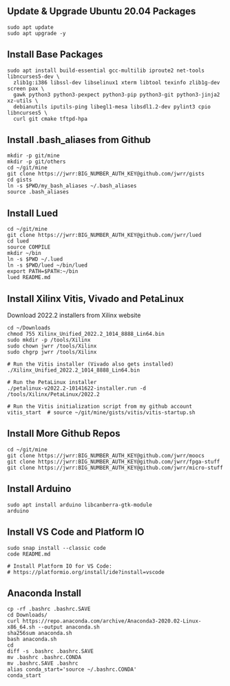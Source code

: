

Update & Upgrade Ubuntu 20.04 Packages
--------------------------------------

```
sudo apt update
sudo apt upgrade -y
```

Install Base Packages
---------------------

```
sudo apt install build-essential gcc-multilib iproute2 net-tools libncurses5-dev \
  zlib1g:i386 libssl-dev libselinux1 xterm libtool texinfo zlib1g-dev screen pax \
  gawk python3 python3-pexpect python3-pip python3-git python3-jinja2 xz-utils \
  debianutils iputils-ping libegl1-mesa libsdl1.2-dev pylint3 cpio libncurses5 \
  curl git cmake tftpd-hpa
```


Install .bash_aliases from Github
---------------------------------

```
mkdir -p git/mine
mkdir -p git/others
cd ~/git/mine
git clone https://jwrr:BIG_NUMBER_AUTH_KEY@github.com/jwrr/gists
cd gists
ln -s $PWD/my_bash_aliases ~/.bash_aliases 
source .bash_aliases 
```


Install Lued
------------

```
cd ~/git/mine
git clone https://jwrr:BIG_NUMBER_AUTH_KEY@github.com/jwrr/lued
cd lued
source COMPILE 
mkdir ~/bin
ln -s $PWD ~/.lued
ln -s $PWD/lued ~/bin/lued
export PATH=$PATH:~/bin
lued README.md 
```


Install Xilinx Vitis, Vivado and PetaLinux
------------------------------------------

Download 2022.2 installers from Xilinx website

```
cd ~/Downloads
chmod 755 Xilinx_Unified_2022.2_1014_8888_Lin64.bin 
sudo mkdir -p /tools/Xilinx
sudo chown jwrr /tools/Xilinx
sudo chgrp jwrr /tools/Xilinx

# Run the Vitis installer (Vivado also gets installed)
./Xilinx_Unified_2022.2_1014_8888_Lin64.bin 

# Run the PetaLinux installer
./petalinux-v2022.2-10141622-installer.run -d /tools/Xilinx/PetaLinux/2022.2

# Run the Vitis initialization script from my github account
vitis_start  # source ~/git/mine/gists/vitis/vitis-startup.sh
```


Install More Github Repos
--------------------

```
cd ~/git/mine
git clone https://jwrr:BIG_NUMBER_AUTH_KEY@github.com/jwrr/moocs
git clone https://jwrr:BIG_NUMBER_AUTH_KEY@github.com/jwrr/fpga-stuff
git clone https://jwrr:BIG_NUMBER_AUTH_KEY@github.com/jwrr/micro-stuff
```


Install Arduino
---------------

```
sudo apt install arduino libcanberra-gtk-module
arduino
```


Install VS Code and Platform IO
-------------------------------

```
sudo snap install --classic code
code README.md

# Install Platform IO for VS Code:
# https://platformio.org/install/ide?install=vscode

```


Anaconda Install
----------------

```
cp -rf .bashrc .bashrc.SAVE
cd Downloads/
curl https://repo.anaconda.com/archive/Anaconda3-2020.02-Linux-x86_64.sh --output anaconda.sh
sha256sum anaconda.sh
bash anaconda.sh 
cd
diff -s .bashrc .bashrc.SAVE
mv .bashrc .bashrc.CONDA
mv .bashrc.SAVE .bashrc
alias conda_start='source ~/.bashrc.CONDA'
conda_start

```



